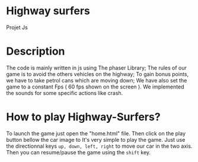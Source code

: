 # Highway surfers
Projet Js

# Description

The code is mainly written in js using The phaser Library;
The rules of our game is to avoid the others vehicles on the highway;
To gain bonus points, we have to take petrol cans which are moving down;
We have also set the game to a constant Fps ( 60 fps shown on the screen ).
We implemented the sounds for some specific actions like crash.

# How to play Highway-Surfers? 
To launch the game just open the "home.html" file. Then click on the play button bellow the car image to 
It's very simple to play the game. Just use the directionnal keys `up, down, left, right` to move our car in the two axis. 
Then you can resume/pause the game using the `shift` key. 

